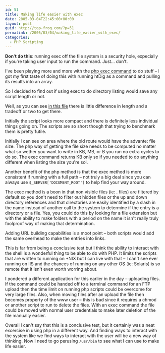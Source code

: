 ```yaml
---
id: 51
title: Making life easier with exec
date: 2005-03-04T22:45:00+00:00
layout: post
guid: http://top-frog.com/?p=51
permalink: /2005/03/04/making_life_easier_with_exec/
categories:
  - PHP Scripting
---
```


<div class="alert warning">
<p><b>Don't do this</b>: running exec off the file system is a security hole, expecially if you're taking user input to run the command. Just... don't.</p>
</div>

I've been playing more and more with the [php exec command](http://us3.php.net/manual/en/function.exec.php) to do stuff – I got my first taste of doing this with running htDig as a command and pulling its results into an array.

So I decided to find out if using exec to do directory listing would save any script length or not.

Well, as you can see [in this file](/script_src/exec_vs_php.html) there is little difference in length and a tradeoff or two to get there.

Initially the script looks more compact and there is definitely less individual things going on. The scripts are so short though that trying to benchmark them is pretty futile.

Initially I can see on area where the old route would have the advante: file size. The php way of getting the file size needs to be computed no matter what so wether you want to write in KB, MB, or B you run no extra cycles to do so. The exec command returns KB only so if you needed to do anything different when listing the size you're sol.

Another benefit of the php method is that the exec method is more consistent if running with a full path – not truly a big deal since you can always use `$_SERVER['DOCUMENT_ROOT']` to help find your way around.

The exec method is a boon in that non visible files (ie: . files) are filtered by default so you don't need to filter out hidden files or the up and down directory references and that directories are easily identified by a slash in the name instead of another call to the system to determine if the entry is a directory or a file. Yes, you could do this by looking for a file extension but with the ability to make folders with a period on the name it isn't really truly foolproof way of making that determination.

Adding URL building capabilities is a moot point – both scripts would add the same overhead to make the entries into links.

This is far from being a conclusive test but I think the ability to interact with the shell is a wonderful thing to be able to do with PHP. It limits the scripts that are written to running on *NIX but I can live with that – I can't see ever running on IIS and the chances of running on any other OS (ie: Solaris) is so remote that it isn't even worth worring about.

I pondered a different application for this earlier in the day – uploading files. If the command could be handed off to a terminal command for an FTP upload then the time limit on running php scripts could be overcome for very large files. Also, when moving files after an upload the file then becomes property of the www user – this is bad since it requires a chmod or another script to run to delete the files. With an exec command the file could be moved with normal user credentials to make later deletion of the file manually easier.

Overall I can't say that this is a conclusive test, but it certainly was a neat excercise in using php in a different way. And finding ways to interact with the system like we find ways to interact with the user will be a new way of thinking. Now I need to go perusing `/usr/bin` to see what I can use to make life easier.